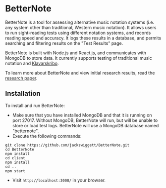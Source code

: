 # BetterNote
BetterNote is a tool for assessing alternative music notation systems (i.e. any system other than traditional, Western music notation). It allows users to run sight-reading tests using different notation systems, and records reading speed and accuracy. It logs these results in a database, and permits searching and filtering results on the "Test Results" page.

BetterNote is built with Node.js and React.js, and communicates with MongoDB to store data. It currently supports testing of traditional music notation and [Klavarskribo](https://en.wikipedia.org/wiki/Klavarskribo).

To learn more about BetterNote and view initial research results, read the [research paper](http://jackswiggett.com/pdf/betternote-report.pdf).

## Installation

To install and run BetterNote:
* Make sure that you have installed MongoDB and that it is running on port 27017. Without MongoDB, BetterNote will run, but will be unable to store or load test logs. BetterNote will use a MongoDB database named "betternote".
* Execute the following commands:
```
git clone https://github.com/jackswiggett/BetterNote.git
cd BetterNote
npm install
cd client
npm install
cd ..
npm start
```
* Visit `http://localhost:3000/` in your browser.
